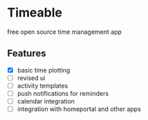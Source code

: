 # Timeable
free open source time management app

## Features
- [x] basic time plotting
- [ ] revised ui
- [ ] activity templates
- [ ] push notifications for reminders
- [ ] calendar integration
- [ ] integration with homeportal and other apps

